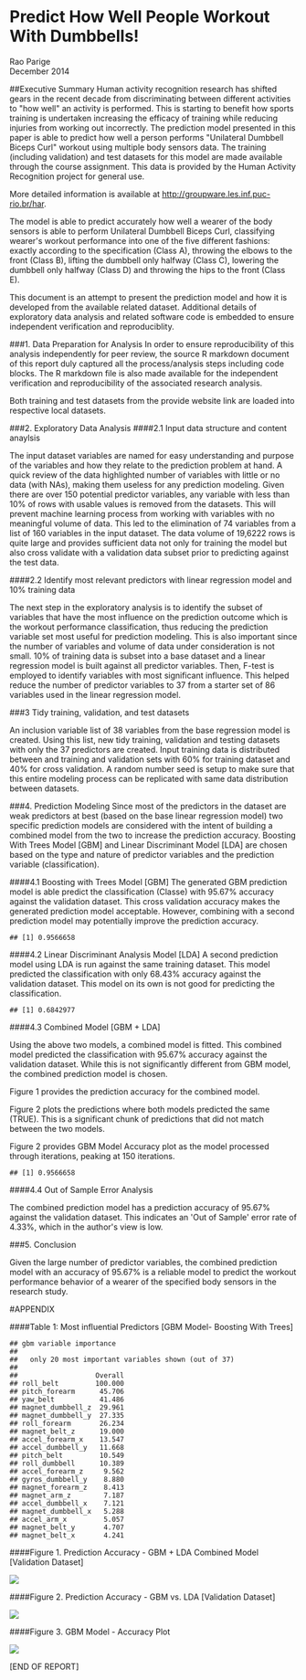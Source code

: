 # Predict How Well People Workout With Dumbbells!
Rao Parige  
December 2014  





##Executive Summary
Human activity recognition research has shifted gears in the recent decade from discriminating between different activities to "how well" an activity is performed.  This is starting to benefit how sports training is undertaken increasing the efficacy of training while reducing injuries from working out incorrectly. The prediction model presented in this paper is able to predict how well a person performs "Unilateral Dumbbell Biceps Curl" workout using multiple body sensors data. The training (including validation) and test datasets for this model are made available through the course assignment. This data is provided by the Human Activity Recognition project for general use. 

More detailed information is available at http://groupware.les.inf.puc-rio.br/har.

The model is able to predict accurately how well a wearer of the body sensors is able to perform Unilateral Dumbbell Biceps Curl, classifying wearer's workout performance into one of the five different fashions: exactly according to the specification (Class A), throwing the elbows to the front (Class B), lifting the dumbbell only halfway (Class C), lowering the dumbbell only halfway (Class D) and throwing the hips to the front (Class E).

This document is an attempt to present the prediction model and how it is developed from the available related dataset.  Additional details of exploratory data analysis and related software code is embedded to ensure independent verification and reproduciblity.

###1. Data Preparation for Analysis
In order to ensure reproducibility of this analysis independently for peer review, the source R markdown document of this report duly captured all the process/analysis steps including code blocks.  The R markdown file is also made available for the independent verification and reproducibility of the associated research analysis.

Both training and test datasets from the provide website link are loaded into respective local datasets.








###2. Exploratory Data Analysis
####2.1  Input data structure and content anaylsis

The input dataset variables are named for easy understanding and purpose of the variables and how they relate to the prediction problem at hand.  A quick review of the data highlighted number of variables with little or no data (with NAs), making them useless for any prediction modeling.  Given there are over 150 potential predictor variables, any variable with less than 10% of rows with usable values is removed from the datasets.  This will prevent machine learning process from working with variables with no meaningful volume of data.  This led to the elimination of  74 variables from a list of 160 variables in the input dataset.  The data volume of 19,6222 rows is quite large and provides sufficient data not only for training the model but also cross validate with a validation data subset prior to predicting against the test data.
 

####2.2 Identify most relevant predictors with linear regression model and 10% training data

The next step in the exploratory analysis is to identify the subset of  variables that have the most influence on the prediction outcome which is the workout performance classification, thus reducing the prediction variable set most useful for prediction modeling.  This is also important since the number of variables and volume of data under consideration is not small.
10% of training data is subset into a base dataset and a linear regression model is built against all predictor variables. Then, F-test is employed to identify variables with most significant influence. This helped reduce the number of predictor variables to 37 from a starter set of 86 variables used in the linear regression model.




###3 Tidy training, validation, and test datasets

An inclusion variable list of 38 variables from the base regression model is created.  Using this list, new tidy training, validation and testing datasets with only the 37 predictors are created. Input training data is distributed between and training and validation sets with 60% for training dataset and 40% for cross validation. A random number seed is setup to make sure that this entire modeling process can be replicated with same data distribution between datasets.







###4. Prediction Modeling
Since most of the predictors in the dataset are weak predictors at best (based on the base linear regression model) two specific prediction models are considered with the intent of building a combined model from the two to increase the prediction accuracy.  Boosting With Trees Model [GBM] and Linear Discriminant Model [LDA]  are chosen based on the type and nature of predictor variables and the prediction variable (classification). 

####4.1 Boosting with Trees Model [GBM]
The generated GBM prediction model is able predict the classification (Classe) with 95.67% accuracy against the validation dataset.  This cross validation accuracy makes the generated prediction model acceptable.  However, combining with a second prediction model may potentially improve the prediction accuracy. 


```
## [1] 0.9566658
```


####4.2 Linear Discriminant Analysis Model [LDA]
A second prediction model using LDA is run against the same training dataset.  This model predicted the classification with only 68.43% accuracy against the validation dataset. This model on its own is not good for predicting the classification.  


```
## [1] 0.6842977
```

####4.3 Combined Model [GBM + LDA]

Using the above two models, a combined model is fitted. This combined model predicted the classification with 95.67% accuracy against the validation dataset.  While this is not significantly different from GBM model, the combined prediction model is chosen.

Figure 1 provides the prediction accuracy for the combined model. 

Figure 2 plots the predictions where both models predicted the same (TRUE). This is a significant chunk of predictions that did not match between the two models. 

Figure 2 provides GBM Model Accuracy plot as the model processed through iterations, peaking at 150 iterations.



```
## [1] 0.9566658
```

####4.4 Out of Sample Error Analysis

The combined prediction model has a prediction accuracy of 95.67% against the validation dataset.  This indicates an 'Out of Sample' error rate of 4.33%, which in the author's view is low.

###5. Conclusion

Given the large number of predictor variables, the combined prediction model with an accuracy of 95.67% is a reliable model to predict the workout performance behavior of a wearer of the specified body sensors in the research study.

#APPENDIX

####Table 1: Most influential Predictors [GBM Model- Boosting With Trees] 


```
## gbm variable importance
## 
##   only 20 most important variables shown (out of 37)
## 
##                   Overall
## roll_belt         100.000
## pitch_forearm      45.706
## yaw_belt           41.486
## magnet_dumbbell_z  29.961
## magnet_dumbbell_y  27.335
## roll_forearm       26.234
## magnet_belt_z      19.000
## accel_forearm_x    13.547
## accel_dumbbell_y   11.668
## pitch_belt         10.549
## roll_dumbbell      10.389
## accel_forearm_z     9.562
## gyros_dumbbell_y    8.880
## magnet_forearm_z    8.413
## magnet_arm_z        7.187
## accel_dumbbell_x    7.121
## magnet_dumbbell_x   5.288
## accel_arm_x         5.057
## magnet_belt_y       4.707
## magnet_belt_x       4.241
```



####Figure 1. Prediction Accuracy  - GBM + LDA Combined Model [Validation Dataset]

![](./AssignmentRMDFinal_files/figure-html/PredictionPlot1-1.png) 


####Figure 2. Prediction Accuracy - GBM vs. LDA [Validation Dataset]



![](./AssignmentRMDFinal_files/figure-html/PredictionPlot2-1.png) 



####Figure 3. GBM Model - Accuracy Plot

![](./AssignmentRMDFinal_files/figure-html/fitGBMPlot-1.png) 





[END OF REPORT]
